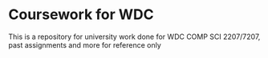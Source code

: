 # Coursework for WDC
This is a repository for university work done for WDC COMP SCI 2207/7207, past assignments and more for reference only
